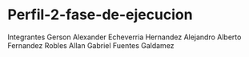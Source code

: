 # Perfil-2-fase-de-ejecucion


Integrantes
Gerson Alexander Echeverria Hernandez
Alejandro Alberto Fernandez Robles
Allan Gabriel Fuentes Galdamez
